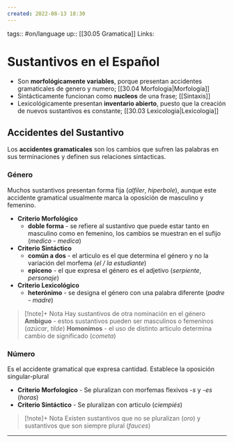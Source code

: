 ```yaml
---
created: 2022-08-13 18:30
---
```

tags:: #on/language 
up:: [[30.05 Gramatica]]
Links: 
# Sustantivos en el Español
- Son **morfológicamente variables**, porque presentan accidentes gramaticales de genero y numero; [[30.04 Morfologia|Morfología]]
- Sintácticamente funcionan como **nucleos** de una frase; [[Sintaxis]]
- Lexicológicamente presentan **inventario abierto**, puesto que la creación de nuevos sustantivos es constante; [[30.03 Lexicologia|Lexicologia]]

## Accidentes del Sustantivo
Los **accidentes gramaticales** son los cambios que sufren las palabras en sus terminaciones y definen sus relaciones sintacticas.

### Género
Muchos sustantivos presentan forma fija (*alfiler*, *híperbole*), aunque este accidente gramatical usualmente marca la oposición de masculino y femenino.

- **Criterio Morfológico**
	- **doble forma** - se refiere al sustantivo que puede estar tanto en masculino como en femenino, los cambios se muestran en el sufijo (*medico* - *medica*)
- **Criterio Sintáctico**
	- **común a dos** - el articulo es el que determina el género y no la variación del morfema (*el / la estudiante*)
	- **epiceno** - el que expresa el género es el adjetivo (*serpiente*, *personaje*)
- **Criterio Lexicológico**
	- **heterónimo** - se designa el género con una palabra diferente (*padre* - *madre*)

> [!note]+ Nota
> Hay sustantivos de otra nominación en el género
> **Ambiguo** - estos sustantivos pueden ser masculinos o femeninos (*azúcar*, *tilde*)
> **Homonimos** - el uso de distinto articulo determina cambio de significado (*cometa*)


### Número
Es el accidente gramatical que expresa cantidad. Establece la oposición singular-plural
- **Criterio Morfologico** - Se pluralizan con morfemas flexivos *-s* y *-es* (*horas*)
- **Criterio Sintáctico** - Se pluralizan con articulo (*ciempiés*)

> [!note]+ Nota
> Existen sustantivos que no se pluralizan (*oro*) y sustantivos que son siempre plural (*fauces*)

___
